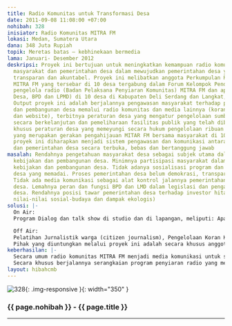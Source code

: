 ```yaml
---
title: Radio Komunitas untuk Transformasi Desa
date: 2011-09-08 11:08:00 +07:00
nohibah: 328
inisiator: Radio Komunitas MITRA FM
lokasi: Medan, Sumatera Utara
dana: 348 Juta Rupiah
topik: Meretas batas – kebhinekaan bermedia
lama: Januari- Desember 2012
deskripsi: Proyek ini bertujuan untuk meningkatkan kemampuan radio komunitas bersama
  masyarakat dan pemerintahan desa dalam mewujudkan pemerintahan desa yang demokratis,
  transparan dan akuntabel. Proyek ini melibatkan anggota Perkumpulan Radio Komunitas
  MITRA FM yang tersebar di 10 desa tergabung dalam Forum Kelompok Pendengar (FOKER),
  pengelola radio (Badan Pelaksana Penyiaran Komunitas) MITRA FM dan aparat Desa (Kepala
  Desa, BPD dan LPMD) di 10 desa di Kabupaten Deli Serdang dan Langkat, Sumatera Utara.
  Output proyek ini adalah berjalannya pengawasan masyarakat terhadap pemerintahan
  dan pembangunan desa memalui radio komunitas dan media lainnya (koran komunitas
  dan website), terbitnya peraturan desa yang mengatur pengelolaan sumber daya desa
  secara berkelanjutan dan pemeliharaan fasilitas publik yang telah dibangun. Secara
  khusus peraturan desa yang memeyungi secara hukum pengelolaan ribuan pohon penghijauan
  yang merupakan gerakan pengahijauan MITAR FM bersama masyarakat di 10 desa. Kedepannya,
  proyek ini diharapkan menjadi sistem pengawasan dan komunikasi antara masyarakat
  dan pemerintahan desa secara terbuka, bebas dan bertanggung jawab
masalah: Rendahnya pengetahuan masyarakat desa sebagai subjek utama dalam menentukan
  kebijakan dan pembangunan desa. Minimnya partisipasi masyarakat dalam menentukan
  kebijakan dan pembangunan desa. Tidak adanya sosialisasi program dan pembangunan
  desa yang memadai. Proses pemerintahan desa belum demokrasi, transparan dan akuntabel.
  Tidak ada media komunikasi sebagai alat kontrol jalannya pemerintahan dan pembangunan
  desa. Lemahnya peran dan fungsi BPD dan LMD dalam legislasi dan pengawasan pembangunan
  desa. Rendahnya posisi tawar pemerintahan desa terhadap investor hitam (yang mengabaikan
  nilai-nilai sosial-budaya dan dampak ekologis)
solusi: |-
  On Air:
  Program Dialog dan talk show di studio dan di lapangan, meliputi: Apa Kabar Desa, Bangun Desa, 1 jam bersama rakyat (live di lapangan). Pemberitaan terkait jalannya pemerintahan dan pembangunan Desa meliputi: Kabar Desa Pagi, Siang dan Malam. Iklan Layanan Masyarakat terkait pemeliharaan fasilitas desa, pelaksanaan program pemerintah di desa (pos yandu, musrembang, pnpm dll), pengelolaan sumber daya alam desa yang berkelanjutan. Penyebaran informasi pelayanan publik meliputi pengumuman desa, agenda program pemerintah di desa (pos yandu, musrembang, pnpm dll), kamtibmas desa

  Off Air:
  Pelatihan Jurnalistik warga (citizen journalism), Pengelolaan Koran Komunitas, Internet dan Website dan Peraturan Desa. Penerbitan Media Cetak (Koran Komunitas), Menerbitkan Website dan memfasilitasi Pembuatan Perdes.
  Pihak yang diuntungkan melalui proyek ini adalah secara khusus anggota forum kelompok pendengar (FOKER) MITRA FM dan secara umum masyarakat dan pemerintahan desa (Kepala desa, BPD, LPMD) di 10 desa yang berada di Kabupaten Deli Serdang dan Langkat
keberhasilan: |-
  Secara umum radio komunitas MITRA FM menjadi media komunikasi untuk sosialisasi dan pengawasan masyarakat kepada pemerintahan desa di sejangkau siar.
  Secara khusus berjalannya serangkaian program penyiaran radio yang mengawasi proses pembangunan di 10 desa, produktifnya kader jurnalis warga di 10 desa dalam peliputan pemberitaan di desanya, terbitnya koran komunitas setiap bulan selama 1 tahun, adanya update website dan media online koran komunitas Mitra Desa, terbitnya peraturan desa yang mengatur pemeliharaan fasilitas publik dan pemanfaatan sumber daya alam yang berkelajuntan di 10 desa.
layout: hibahcmb
---
```


![328](/static/img/hibahcmb/328.png){: .img-responsive }{: width="350" }

### {{ page.nohibah }} - {{ page.title }}

---
